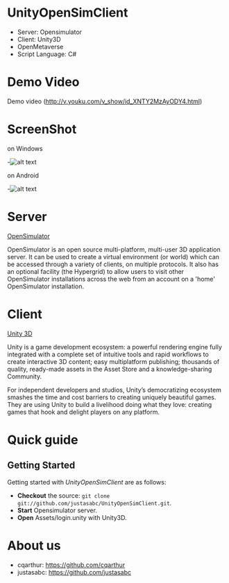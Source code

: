 UnityOpenSimClient
==================
* Server: Opensimulator
* Client: Unity3D 
* OpenMetaverse
* Script Language: C#

# Demo Video

Demo video (http://v.youku.com/v_show/id_XNTY2MzAyODY4.html)

# ScreenShot
on Windows

-![alt text](http://fmn.rrimg.com/fmn060/20130604/1455/original_paSd_233c000097421190.jpg "On Windows")


on Android

-![alt text](http://fmn.rrimg.com/fmn062/20130604/1455/original_VOlX_3ff000008499125d.jpg "On Android")

# Server

[OpenSimulator](http://opensimulator.org/wiki/Main_Page) 

OpenSimulator is an open source multi-platform, multi-user 3D application server. It can be used to create a virtual environment (or world) which can be accessed through a variety of clients, on multiple protocols. It also has an optional facility (the Hypergrid) to allow users to visit other OpenSimulator installations across the web from an account on a 'home' OpenSimulator installation.

# Client

[Unity 3D](http://unity3d.com/)

Unity is a game development ecosystem: a powerful rendering engine fully integrated with a complete set of intuitive tools and rapid workflows to create interactive 3D content; easy multiplatform publishing; thousands of quality, ready-made assets in the Asset Store and a knowledge-sharing Community.

For independent developers and studios, Unity’s democratizing ecosystem smashes the time and cost barriers to creating uniquely beautiful games. They are using Unity to build a livelihood doing what they love: creating games that hook and delight players on any platform.

#  Quick guide

## Getting Started
Getting started with *UnityOpenSimClient* are as follows:
* **Checkout** the source: `git clone git://github.com/justasabc/UnityOpenSimClient.git`.
* **Start** Opensimulator server.
* **Open** Assets/login.unity with Unity3D.



# About us
* cqarthur: https://github.com/cqarthur  
* justasabc: https://github.com/justasabc
